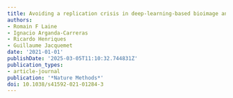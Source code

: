 ```yaml
---
title: Avoiding a replication crisis in deep-learning-based bioimage analysis
authors:
- Romain F Laine
- Ignacio Arganda-Carreras
- Ricardo Henriques
- Guillaume Jacquemet
date: '2021-01-01'
publishDate: '2025-03-05T11:10:32.744831Z'
publication_types:
- article-journal
publication: '*Nature Methods*'
doi: 10.1038/s41592-021-01284-3
---
```

